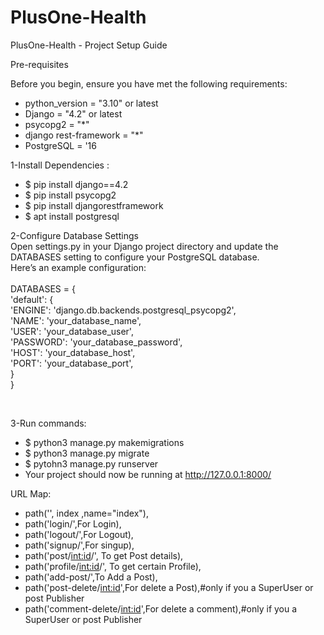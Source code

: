 # PlusOne-Health

PlusOne-Health - Project Setup Guide<br/>

Pre-requisites<br/>

Before you begin, ensure you have met the following requirements:
- python_version = "3.10" or latest
- Django = "4.2" or latest
- psycopg2 = "*"
- django rest-framework = "*"
- PostgreSQL = '16 
  
1-Install Dependencies :<br/>
- $ pip install django==4.2
- $ pip install psycopg2
- $ pip install djangorestframework
- $ apt install postgresql


2-Configure Database Settings <br/>
Open settings.py in your Django project directory and update the DATABASES setting to configure your PostgreSQL database. <br/>
Here’s an example configuration:
<br/><br/>
DATABASES = {<br/>
    'default': {<br/>
        'ENGINE': 'django.db.backends.postgresql_psycopg2',<br/>
        'NAME': 'your_database_name',<br/>
        'USER': 'your_database_user',<br/>
        'PASSWORD': 'your_database_password',<br/>
        'HOST': 'your_database_host',<br/>
        'PORT': 'your_database_port',<br/>
    }<br/>
}<br/>

<br/>

3-Run commands:<br/>
- $ python3 manage.py makemigrations
- $ python3 manage.py migrate
- $ pytohn3 manage.py runserver
- Your project should now be running at http://127.0.0.1:8000/

URL Map:
 - path('', index ,name="index"),
 - path('login/',For Login),
 - path('logout/',For Logout),
 - path('signup/',For singup),
 - path('post/<int:id>/', To get Post details),
 - path('profile/<int:id>/', To get certain Profile),
 - path('add-post/',To Add a Post),
 - path('post-delete/<int:id>',For delete a Post),#only if you a SuperUser or post Publisher
 - path('comment-delete/<int:id>',For delete a comment),#only if you a SuperUser or post Publisher


